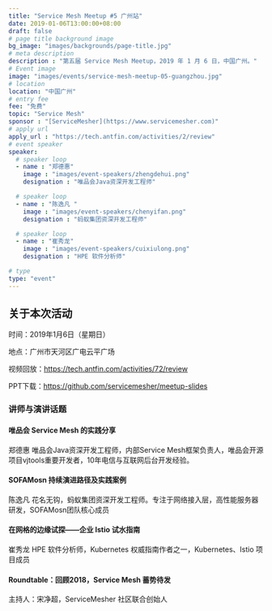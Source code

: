 ```yaml
---
title: "Service Mesh Meetup #5 广州站"
date: 2019-01-06T13:00:00+08:00
draft: false
# page title background image
bg_image: "images/backgrounds/page-title.jpg"
# meta description
description : "第五届 Service Mesh Meetup，2019 年 1 月 6 日，中国广州。"
# Event image
image: "images/events/service-mesh-meetup-05-guangzhou.jpg"
# location
location: "中国广州"
# entry fee
fee: "免费"
topic: "Service Mesh"
sponsor : "[ServiceMesher](https://www.servicemesher.com)"
# apply url
apply_url : "https://tech.antfin.com/activities/2/review"
# event speaker
speaker:
  # speaker loop
  - name : "郑德惠"
    image : "images/event-speakers/zhengdehui.png"
    designation : "唯品会Java资深开发工程师"

  # speaker loop
  - name : "陈逸凡 "
    image : "images/event-speakers/chenyifan.png"
    designation : "蚂蚁集团资深开发工程师"

  # speaker loop
  - name : "崔秀龙"
    image : "images/event-speakers/cuixiulong.png"
    designation : "HPE 软件分析师"

# type
type: "event"
---
```


## 关于本次活动

时间：2019年1月6日（星期日）

地点：广州市天河区广电云平广场

视频回放：<https://tech.antfin.com/activities/72/review>

PPT下载：https://github.com/servicemesher/meetup-slides

### 讲师与演讲话题

#### 唯品会 Service Mesh 的实践分享

郑德惠 唯品会Java资深开发工程师，内部Service Mesh框架负责人，唯品会开源项目vjtools重要开发者，10年电信与互联网后台开发经验。

#### SOFAMosn 持续演进路径及实践案例

陈逸凡 花名无钩，蚂蚁集团资深开发工程师。专注于网络接入层，高性能服务器研发，SOFAMosn团队核心成员

#### 在网格的边缘试探——企业 Istio 试水指南

崔秀龙 HPE 软件分析师，Kubernetes 权威指南作者之一，Kubernetes、Istio 项目成员

#### Roundtable：回顾2018，Service Mesh 蓄势待发

主持人：宋净超，ServiceMesher 社区联合创始人
